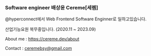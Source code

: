 ### Software engineer 배상윤 Cereme[세렘]

@hyperconnect에서 Web Frontend Software Enginner로 일하고있습니다.

산업기능요원 복무중입니다. (2020.11 ~ 2023.09)

About me : https://cereme.dev/about

Contact : ceremebsy@gmail.com
